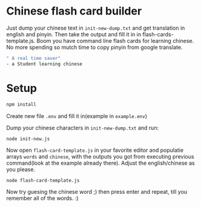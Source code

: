# Chinese flash card builder
Just dump your chinese text in `init-new-dump.txt` and get translation in english and pinyin. Then take the output and fill it in in flash-cards-template.js. Boom you have command line flash cards for learning chinese. No more spending so mutch time to copy pinyin from google translate.

```bash
" A real time saver"
- a Student learning chinese
```

# Setup
```bash
npm install
```

Create new file `.env` and fill it in(example in `example.env`)

Dump your chinese characters in `init-new-dump.txt` and run:
```bash
node init-new.js
```

Now open `flash-card-template.js` in your favorite editor and populatie arrays `words` and `chinese`, with the outputs you got from executing previous command(look at the example already there). Adjust the english/chinese as you please.

```
node flash-card-template.js
```

Now try guesing the chinese word ;) then press enter and repeat, till you remember all of the words. :)

